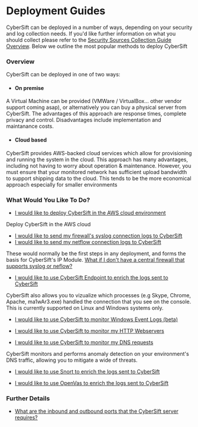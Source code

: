 # Deployment Guides

CyberSift can be deployed in a number of ways, depending on your security and log collection needs. If you'd like further information on what you should collect please refer to the [Security Sources Collection Guide Overview](#). Below we outline the most popular methods to deploy CyberSift 

### Overview

CyberSift can be deployed in one of two ways: 

  - #### On premise
A Virtual Machine can be provided (VMWare / VirtualBox... other vendor support coming asap), or alternatively you can buy a physical server from CyberSift. The advantages of this approach are response times, complete privacy and control. Disadvantages include implementation and maintanance costs.    
  
  - #### Cloud based
CyberSift provides AWS-backed cloud services which allow for provisioning and running the system in the cloud. This approach has many advantages, including not having to worry about operation & maintenance. However, you must ensure that your monitored network has sufficient upload bandwidth to support shipping data to the cloud. This tends to be the more economical approach especially for smaller environments

### What Would You Like To Do?

- [I would like to deploy CyberSift in the AWS cloud environment](https://github.com/CyberSift/CyberSift_Documentation/blob/master/Deployment%20Guides/cybersift-aws.md)

Deploy CyberSift in the AWS cloud

- [I would like to send my firewall's syslog connection logs to CyberSift](https://github.com/CyberSift/CyberSift_Documentation/blob/master/Deployment%20Guides/firewall-connections-syslog.md)
- [I would like to send my netflow connection logs to CyberSift](https://github.com/CyberSift/CyberSift_Documentation/blob/master/Deployment%20Guides/connections-netflow.md)

These would normally be the first steps in any deployment, and forms the basis for CyberSift's IP Module. [What if I don't have a central firewall that supports syslog or neflow?](https://github.com/CyberSift/CyberSift_Documentation/blob/master/Deployment%20Guides/connections-logs-without-firewall.md)

- [I would like to use CyberSift Endpoint to enrich the logs sent to CyberSift](https://github.com/CyberSift/CyberSift_Documentation/blob/master/Deployment%20Guides/cybersift-endpoint-network-processes.md)

CyberSift also allows you to vizualize which processes (e.g Skype, Chrome, Apache, ma1wAr3.exe) handled the connection that you see on the console. This is currently supported on Linux and Windows systems only.

- [I would like to use CyberSift to monitor Windows Event Logs (beta)](#)



- [I would like to use CyberSift to monitor my HTTP Webservers](#)



- [I would like to use CyberSift to monitor my DNS requests](https://github.com/CyberSift/CyberSift_Documentation/tree/master/CyberSift%20Modules/DNS)

CyberSift monitors and performs anomaly detection on your environment's DNS traffic, allowing you to mitigate a wide of threats.

- [I would like to use Snort to enrich the logs sent to CyberSift](#)



- [I would like to use OpenVas to enrich the logs sent to CyberSift](#)

### Further Details
- [What are the inbound and outbound ports that the CyberSift server requires?](https://github.com/CyberSift/CyberSift_Documentation/blob/master/Deployment%20Guides/inbound-outbound-ports.md)
